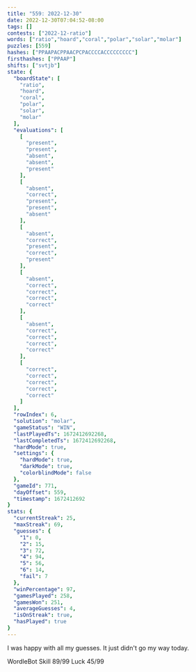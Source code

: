 ```yaml
---
title: "559: 2022-12-30"
date: 2022-12-30T07:04:52-08:00
tags: []
contests: ["2022-12-ratio"]
words: ["ratio","hoard","coral","polar","solar","molar"]
puzzles: [559]
hashes: ["PPAAPACPPAACPCPACCCCACCCCCCCCC"]
firsthashes: ["PPAAP"]
shifts: ["svtjb"]
state: {
  "boardState": [
    "ratio",
    "hoard",
    "coral",
    "polar",
    "solar",
    "molar"
  ],
  "evaluations": [
    [
      "present",
      "present",
      "absent",
      "absent",
      "present"
    ],
    [
      "absent",
      "correct",
      "present",
      "present",
      "absent"
    ],
    [
      "absent",
      "correct",
      "present",
      "correct",
      "present"
    ],
    [
      "absent",
      "correct",
      "correct",
      "correct",
      "correct"
    ],
    [
      "absent",
      "correct",
      "correct",
      "correct",
      "correct"
    ],
    [
      "correct",
      "correct",
      "correct",
      "correct",
      "correct"
    ]
  ],
  "rowIndex": 6,
  "solution": "molar",
  "gameStatus": "WIN",
  "lastPlayedTs": 1672412692268,
  "lastCompletedTs": 1672412692268,
  "hardMode": true,
  "settings": {
    "hardMode": true,
    "darkMode": true,
    "colorblindMode": false
  },
  "gameId": 771,
  "dayOffset": 559,
  "timestamp": 1672412692
}
stats: {
  "currentStreak": 25,
  "maxStreak": 69,
  "guesses": {
    "1": 0,
    "2": 15,
    "3": 72,
    "4": 94,
    "5": 56,
    "6": 14,
    "fail": 7
  },
  "winPercentage": 97,
  "gamesPlayed": 258,
  "gamesWon": 251,
  "averageGuesses": 4,
  "isOnStreak": true,
  "hasPlayed": true
}
---
```

<!-- more -->
I was happy with all my guesses. It just didn't go my way today. 

WordleBot
Skill 89/99
Luck 45/99
